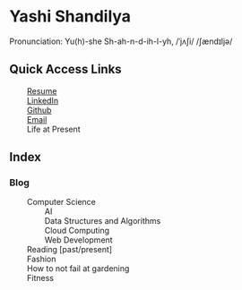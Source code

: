 # Yashi Shandilya
Pronunciation: Yu(h)-she Sh-ah-n-d-ih-l-yh, /ˈjʌʃi/ /ʃændɪljə/

## Quick Access Links
&nbsp;&nbsp;&nbsp;&nbsp;&nbsp;&nbsp;&nbsp;&nbsp;[Resume](https://drive.google.com/file/d/1UsalQRDTdOMm3PweCjqYpDfF8cdrPKMs/view?usp=sharing)\
&nbsp;&nbsp;&nbsp;&nbsp;&nbsp;&nbsp;&nbsp;&nbsp;[LinkedIn](https://www.linkedin.com/in/yashishandilya/)\
&nbsp;&nbsp;&nbsp;&nbsp;&nbsp;&nbsp;&nbsp;&nbsp;[Github](https://github.com/yashishandilya)\
&nbsp;&nbsp;&nbsp;&nbsp;&nbsp;&nbsp;&nbsp;&nbsp;[Email](yashishandilya55@gmail.com)\
&nbsp;&nbsp;&nbsp;&nbsp;&nbsp;&nbsp;&nbsp;&nbsp;Life at Present

## Index

### Blog
&nbsp;&nbsp;&nbsp;&nbsp;&nbsp;&nbsp;&nbsp;&nbsp;Computer Science\
&nbsp;&nbsp;&nbsp;&nbsp;&nbsp;&nbsp;&nbsp;&nbsp;&nbsp;&nbsp;&nbsp;&nbsp;&nbsp;&nbsp;&nbsp;&nbsp;AI\
&nbsp;&nbsp;&nbsp;&nbsp;&nbsp;&nbsp;&nbsp;&nbsp;&nbsp;&nbsp;&nbsp;&nbsp;&nbsp;&nbsp;&nbsp;&nbsp;Data Structures and Algorithms\
&nbsp;&nbsp;&nbsp;&nbsp;&nbsp;&nbsp;&nbsp;&nbsp;&nbsp;&nbsp;&nbsp;&nbsp;&nbsp;&nbsp;&nbsp;&nbsp;Cloud Computing\
&nbsp;&nbsp;&nbsp;&nbsp;&nbsp;&nbsp;&nbsp;&nbsp;&nbsp;&nbsp;&nbsp;&nbsp;&nbsp;&nbsp;&nbsp;&nbsp;Web Development\
&nbsp;&nbsp;&nbsp;&nbsp;&nbsp;&nbsp;&nbsp;&nbsp;Reading \[past/present]\
&nbsp;&nbsp;&nbsp;&nbsp;&nbsp;&nbsp;&nbsp;&nbsp;Fashion\
&nbsp;&nbsp;&nbsp;&nbsp;&nbsp;&nbsp;&nbsp;&nbsp;How to not fail at gardening\
&nbsp;&nbsp;&nbsp;&nbsp;&nbsp;&nbsp;&nbsp;&nbsp;Fitness
